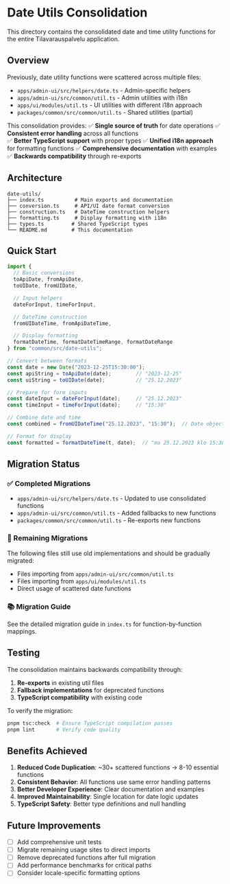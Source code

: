 # Date Utils Consolidation

This directory contains the consolidated date and time utility functions for the entire Tilavarauspalvelu application.

## Overview

Previously, date utility functions were scattered across multiple files:
- `apps/admin-ui/src/helpers/date.ts` - Admin-specific helpers
- `apps/admin-ui/src/common/util.ts` - Admin utilities with i18n
- `apps/ui/modules/util.ts` - UI utilities with different i18n approach
- `packages/common/src/common/util.ts` - Shared utilities (partial)

This consolidation provides:
✅ **Single source of truth** for date operations
✅ **Consistent error handling** across all functions  
✅ **Better TypeScript support** with proper types
✅ **Unified i18n approach** for formatting functions
✅ **Comprehensive documentation** with examples
✅ **Backwards compatibility** through re-exports

## Architecture

```
date-utils/
├── index.ts          # Main exports and documentation
├── conversion.ts     # API/UI date format conversion
├── construction.ts   # DateTime construction helpers
├── formatting.ts     # Display formatting with i18n
├── types.ts         # Shared TypeScript types
└── README.md        # This documentation
```

## Quick Start

```typescript
import {
  // Basic conversions
  toApiDate, fromApiDate,
  toUIDate, fromUIDate,

  // Input helpers
  dateForInput, timeForInput,

  // DateTime construction
  fromUIDateTime, fromApiDateTime,

  // Display formatting
  formatDateTime, formatDateTimeRange, formatDateRange
} from "common/src/date-utils";

// Convert between formats
const date = new Date("2023-12-25T15:30:00");
const apiString = toApiDate(date);        // "2023-12-25"
const uiString = toUIDate(date);          // "25.12.2023"

// Prepare for form inputs
const dateInput = dateForInput(date);     // "25.12.2023"
const timeInput = timeForInput(date);     // "15:30"

// Combine date and time
const combined = fromUIDateTime("25.12.2023", "15:30");  // Date object

// Format for display
const formatted = formatDateTime(t, date);  // "ma 25.12.2023 klo 15:30"
```

## Migration Status

### ✅ Completed Migrations
- `apps/admin-ui/src/helpers/date.ts` - Updated to use consolidated functions
- `apps/admin-ui/src/common/util.ts` - Added fallbacks to new functions
- `packages/common/src/common/util.ts` - Re-exports new functions

### 🔄 Remaining Migrations
The following files still use old implementations and should be gradually migrated:
- Files importing from `apps/admin-ui/src/common/util.ts`
- Files importing from `apps/ui/modules/util.ts`
- Direct usage of scattered date functions

### 📚 Migration Guide
See the detailed migration guide in `index.ts` for function-by-function mappings.

## Testing

The consolidation maintains backwards compatibility through:
1. **Re-exports** in existing util files
2. **Fallback implementations** for deprecated functions
3. **TypeScript compatibility** with existing code

To verify the migration:
```bash
pnpm tsc:check  # Ensure TypeScript compilation passes
pnpm lint       # Verify code quality
```

## Benefits Achieved

1. **Reduced Code Duplication**: ~30+ scattered functions → 8-10 essential functions
2. **Consistent Behavior**: All functions use same error handling patterns
3. **Better Developer Experience**: Clear documentation and examples
4. **Improved Maintainability**: Single location for date logic updates
5. **TypeScript Safety**: Better type definitions and null handling

## Future Improvements

- [ ] Add comprehensive unit tests
- [ ] Migrate remaining usage sites to direct imports
- [ ] Remove deprecated functions after full migration
- [ ] Add performance benchmarks for critical paths
- [ ] Consider locale-specific formatting options
